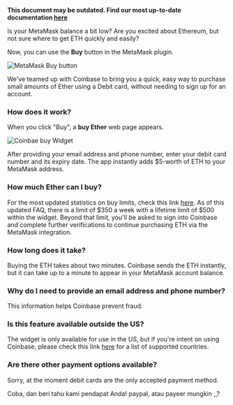 **This document may be outdated. Find our most up-to-date documentation [here](https://metamask.github.io/metamask-docs/)**

Is your MetaMask balance a bit low? Are you excited about Ethereum, but not sure where to get ETH quickly and easily?

Now, you can use the **Buy** button in the MetaMask plugin.

![MetaMask Buy button](http://i.imgur.com/Vt89ZFJ.png)

We've teamed up with Coinbase to bring you a quick, easy way to purchase small amounts of Ether using a Debit card, without needing to sign up for an account.


### How does it work?

When you click "Buy", a **buy Ether** web page appears.

![Coinbae buy Widget](http://i.imgur.com/laHFQEn.png)

After providing your email address and phone number, enter your debit card number and its expiry date. The app instantly adds $5-worth of ETH to your MetaMask address.

### How much Ether can I buy?

For the most updated statistics on buy limits, check this link [here](https://developers.coinbase.com/docs/buy-widget). As of this updated FAQ, there is a limit of $350 a week with a lifetime limit of $500 within the widget. Beyond that limit, you'll be asked to sign into Coinbase and complete further verifications to continue purchasing ETH via the MetaMask integration.

### How long does it take?

Buying the ETH takes about two minutes. Coinbase sends the ETH instantly, but it can take up to a minute to appear in your MetaMask account balance.

### Why do I need to provide an email address and phone number?

This information helps Coinbase prevent fraud.

### Is this feature available outside the US?

The widget is only available for use in the US, but if you're intent on using Coinbase, please check this link [here](https://www.coinbase.com/global) for a list of supported countries.

### Are there other payment options available?

Sorry, at the moment debit cards are the only accepted payment method.

Coba, dan beri tahu kami pendapat Anda!
paypal, atau payeer mungkin ,,?
